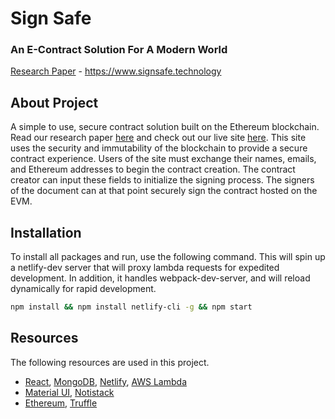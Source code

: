 # Sign Safe

### An E-Contract Solution For A Modern World

[Research Paper](./A_Document_Contract_Solution_For_A_Modern_World.pdf) - https://www.signsafe.technology

## About Project

A simple to use, secure contract solution built on the Ethereum blockchain. Read our research paper [here](./A_Document_Contract_Solution_For_A_Modern_World.pdf) and check out our live site 
[here](https://www.signsafe.technology). This site uses the security and immutability of the blockchain to
provide a secure contract experience. Users of the site must exchange their names, emails, and Ethereum addresses to 
begin the contract creation. The contract creator can input these fields to initialize the signing process. The signers 
of the document can at that point securely sign the contract hosted on the EVM.

## Installation

To install all packages and run, use the following command. This will spin up a netlify-dev server that will proxy 
lambda requests for expedited development. In addition, it handles webpack-dev-server, and will reload dynamically for 
rapid development.

```bash
npm install && npm install netlify-cli -g && npm start
```

## Resources

The following resources are used in this project.

* [React](https://reactjs.org/), [MongoDB](https://www.mongodb.com/), [Netlify](https://www.netlify.com/), [AWS Lambda](https://aws.amazon.com/lambda/)
* [Material UI](https://material-ui.com/), [Notistack](https://github.com/iamhosseindhv/notistack)
* [Ethereum](https://ethereum.org/), [Truffle](https://www.trufflesuite.com/)
